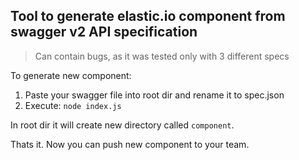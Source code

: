 ## Tool to generate elastic.io component from swagger v2 API specification

> Can contain bugs, as it was tested only with 3 different specs

To generate new component:
 1. Paste your swagger file into root dir and rename it to spec.json
 2. Execute: `node index.js`

In root dir it will create new directory called `component`.

Thats it. Now you can push new component to your team.
